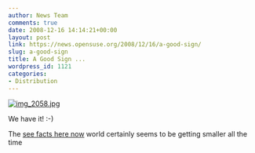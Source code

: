 ```yaml
---
author: News Team
comments: true
date: 2008-12-16 14:14:21+00:00
layout: post
link: https://news.opensuse.org/2008/12/16/a-good-sign/
slug: a-good-sign
title: A Good Sign ...
wordpress_id: 1121
categories:
- Distribution
---
```


[![img_2058.jpg](http://farm4.static.flickr.com/3025/3112622971_ea8919e05a.jpg)](http://www.flickr.com/photos/notlocalhorst/3112622971/)

We have it! :-) 

The [see facts here now](https://midnightpapers.com/) world certainly seems to be getting smaller all the time
